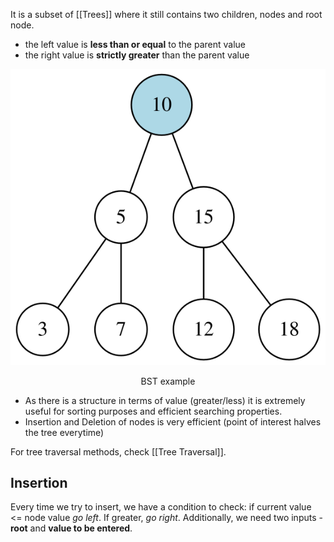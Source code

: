 It is a subset of [[Trees]] where it still contains two children, nodes and root node.
- the left value is **less than or equal** to the parent value
- the right value is **strictly greater** than the parent value


![bst| center](../../assets/bst.svg)
<div style="text-align: center">
  BST example
</div>


- As there is a structure in terms of value (greater/less) it is extremely useful for sorting purposes and efficient searching properties.
- Insertion and Deletion of nodes is very efficient (point of interest halves the tree everytime)

For tree traversal methods, check [[Tree Traversal]].
## Insertion

Every time we try to insert, we have a condition to check: if current value <= node value *go left*. If greater, *go right*. Additionally, we need two inputs - **root** and **value to be entered**.
